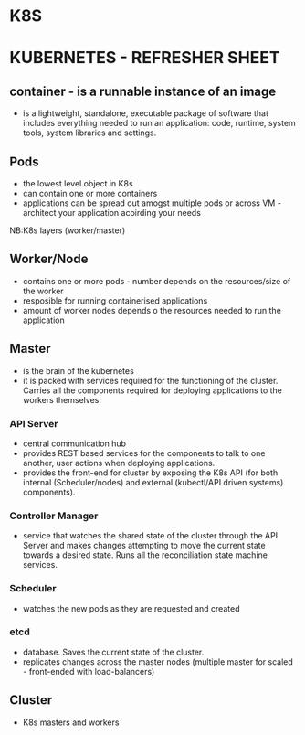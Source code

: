 # K8S
# KUBERNETES - REFRESHER SHEET

## container - is a runnable instance of an image
 - is a lightweight, standalone, executable package of software that includes everything needed to run an application: code, runtime, system tools, system libraries and settings.

## Pods
 - the lowest level object in K8s
 - can contain one or more containers
 - applications can be spread out amogst multiple pods or across 
 VM -architect your application acoirding your needs

NB:K8s layers (worker/master)

## Worker/Node
 - contains one or more pods - number depends on the resources/size of the worker
 - resposible for running containerised applications
 - amount of worker nodes depends o the resources needed to run the application

## Master
 - is the brain of the kubernetes
 - it is packed with services required for the functioning of the cluster. Carries all the components required for deploying applications to the workers themselves:

  ### API Server
  - central communication hub
  - provides REST based services for the components to talk to one another, user actions when deploying applications.
  - provides the front-end for cluster by exposing the K8s API (for both internal (Scheduler/nodes) and external (kubectl/API driven systems) components).

  ### Controller Manager
  - service that watches the shared state of the cluster through the API Server and makes changes attempting to move the current state towards a desired state. Runs all the reconciliation state machine services. 

  ### Scheduler
  - watches the new pods as they are requested and created

  ### etcd
  - database. Saves the current state of the cluster.
  - replicates changes across the master nodes (multiple master for scaled - front-ended with load-balancers) 

## Cluster
- K8s masters and workers

